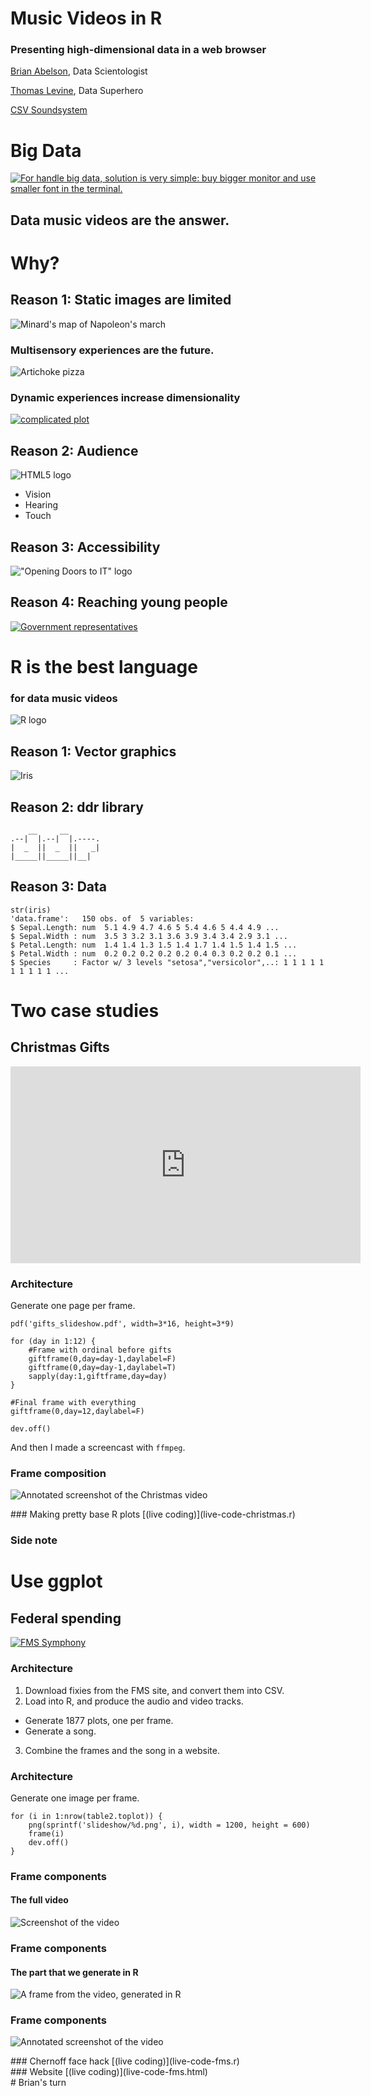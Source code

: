 # Music Videos in R
### Presenting high-dimensional data in a web browser
[Brian Abelson](http://brianabelson.com), Data Scientologist

[Thomas Levine](http://thomaslevine.com), Data Superhero

[CSV Soundsystem](http://csvsoundsystem.com)



# Big Data
[![For handle big data, solution is very simple: buy bigger monitor and use smaller font in the terminal.](borat.png)](https://twitter.com/mysqlborat/status/306078371182428161)



## Data music videos are the answer.
# Why?


## Reason 1: Static images are limited
![Minard's map of Napoleon's march](minard.png)
<!-- http://upload.wikimedia.org/wikipedia/commons/2/29/Minard.png -->


### Multisensory experiences are the future.
![Artichoke pizza](artichoke.jpg)
<!-- http://www.flickr.com/photos/igorschwarzmann/4423705330/ -->


### Dynamic experiences increase dimensionality
[![complicated plot](4l-FixedScale-NoMuProf2-preview.png)](4l-FixedScale-NoMuProf2.gif)


## Reason 2: Audience
![HTML5 logo](html5-logo.png)
<!-- http://upload.wikimedia.org/wikipedia/commons/thumb/6/6e/HTML5-logo.svg/500px-HTML5-logo.svg.png -->

* Vision
* Hearing
* Touch


## Reason 3: Accessibility
!["Opening Doors to IT" logo](open-doors.jpg)
<!-- http://www.section508.gov/images/open_doors_seal-b.jpg

* [Section 508](https://www.section508.gov/)
* [Web Content Accessibility Guidelines](http://www.w3.org/TR/WCAG10/
 -->


## Reason 4: Reaching young people
[![Government representatives](dubstep-preview.png)](http://www.youtube.com/watch?v=JwuEnyV1Cb0)



# R is the best language
### for data music videos
![R logo](r.jpg)
<!-- http://www.r-project.org/Rlogo.jpg -->


## Reason 1: Vector graphics
![Iris](iris.png)


## Reason 2: ddr library
        __     __       
    .--|  |.--|  |.----.
    |  _  ||  _  ||   _|
    |_____||_____||__|


## Reason 3: Data

    str(iris)
    'data.frame':   150 obs. of  5 variables:
    $ Sepal.Length: num  5.1 4.9 4.7 4.6 5 5.4 4.6 5 4.4 4.9 ...
    $ Sepal.Width : num  3.5 3 3.2 3.1 3.6 3.9 3.4 3.4 2.9 3.1 ...
    $ Petal.Length: num  1.4 1.4 1.3 1.5 1.4 1.7 1.4 1.5 1.4 1.5 ...
    $ Petal.Width : num  0.2 0.2 0.2 0.2 0.2 0.4 0.3 0.2 0.2 0.1 ...
    $ Species     : Factor w/ 3 levels "setosa","versicolor",..: 1 1 1 1 1 1 1 1 1 1 ...



# Two case studies



## Christmas Gifts
<iframe width="560" height="315" src="http://www.youtube.com/watch?v=rLZDvXPIDa0" frameborder="0" allowfullscreen></iframe>


### Architecture
Generate one page per frame.

    pdf('gifts_slideshow.pdf', width=3*16, height=3*9)

    for (day in 1:12) {
        #Frame with ordinal before gifts
        giftframe(0,day=day-1,daylabel=F)
        giftframe(0,day=day-1,daylabel=T)
        sapply(day:1,giftframe,day=day)
    }

    #Final frame with everything
    giftframe(0,day=12,daylabel=F)

    dev.off()

And then I made a screencast with `ffmpeg`.


### Frame composition
![Annotated screenshot of the Christmas video](annotated-christmas-screenshot.png)

<section data-state="blackout">
### Making pretty base R plots
[(live coding)](live-code-christmas.r)
</section>


### Side note
<!-- I intentionally repeat this slide. -->
# Use ggplot



## Federal spending
<!-- <iframe width="100%" height="100%" src="http://fms.csvsoundsystem.com" frameborder="0" allowfullscreen></iframe>
<iframe width="960px" height="100%" src="file:///home/tlevine/Documents/fms-symphony/index.html" frameborder="0" allowfullscreen></iframe> -->
[![FMS Symphony](screenshot.png)](http://fms.csvsoundsystem.com)


### Architecture
1. Download fixies from the FMS site, and convert them into CSV.
2. Load into R, and produce the audio and video tracks.
  * Generate 1877 plots, one per frame.
  * Generate a song.
3. Combine the frames and the song in a website.


### Architecture
Generate one image per frame.

    for (i in 1:nrow(table2.toplot)) {
        png(sprintf('slideshow/%d.png', i), width = 1200, height = 600)
        frame(i)
        dev.off()
    }


### Frame components
#### The full video
![Screenshot of the video](screenshot.png)


### Frame components
#### The part that we generate in R
![A frame from the video, generated in R](1028.png)


### Frame components
![Annotated screenshot of the video](annotated-screenshot.png)


<section data-state="blackout">
### Chernoff face hack
[(live coding)](live-code-fms.r)
</section>


<section data-state="blackout">
### Website
[(live coding)](live-code-fms.html)
</section>



<section data-state="blackout">
# Brian's turn
</section>
